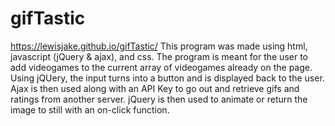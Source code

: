 # gifTastic
https://lewisjake.github.io/gifTastic/
This program was made using html, javascript (jQuery & ajax), and css. The program is meant for the user to add videogames to the current array of videogames already on the page. Using jQUery, the input turns into a button and is displayed back to the user. Ajax is then used along with an API Key to go out and retrieve gifs and ratings from another server. jQuery is then used to animate or return the image to still with an on-click function.

